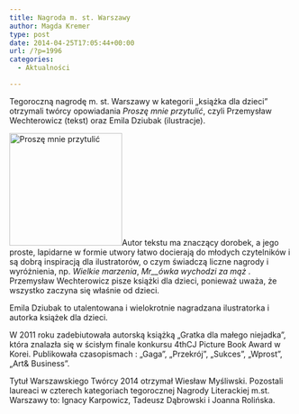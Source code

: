 ```yaml
---
title: Nagroda m. st. Warszawy
author: Magda Kremer
type: post
date: 2014-04-25T17:05:44+00:00
url: /?p=1996
categories:
  - Aktualności

---
```

Tegoroczną nagrodę m. st. Warszawy w kategorii &#8222;książka dla dzieci&#8221; otrzymali twórcy opowiadania _Proszę mnie przytulić_, czyli Przemysław Wechterowicz (tekst) oraz Emila Dziubak (ilustracje).

<!--more-->

<a href="http://www.ibby.pl/wp-content/uploads/2014/04/proszemnie-okladka-600x600.jpg" rel="lightbox[1996]"><img class="alignleft wp-image-2017 size-medium" src="http://www.ibby.pl/wp-content/uploads/2014/04/proszemnie-okladka-600x600-200x200.jpg" alt="Proszę mnie przytulić" width="200" height="200" srcset="http://www.ibby.pl/wp-content/uploads/2014/04/proszemnie-okladka-600x600-200x200.jpg 200w, http://www.ibby.pl/wp-content/uploads/2014/04/proszemnie-okladka-600x600-100x100.jpg 100w, http://www.ibby.pl/wp-content/uploads/2014/04/proszemnie-okladka-600x600.jpg 600w" sizes="(max-width: 200px) 100vw, 200px" /></a>Autor tekstu ma znaczący dorobek, a jego proste, lapidarne w formie utwory łatwo docierają do młodych czytelników i są dobrą inspiracją dla ilustratorów, o czym świadczą liczne nagrody i wyróżnienia, np. _Wielkie marzenia_, _Mr__ówka wychodzi za mąż_ . Przemysław Wechterowicz pisze książki dla dzieci, ponieważ uważa, że wszystko zaczyna się właśnie od dzieci.

Emila Dziubak to utalentowana i wielokrotnie nagradzana ilustratorka i autorka książek dla dzieci.

W 2011 roku zadebiutowała autorską książką &#8222;Gratka dla małego niejadka&#8221;, która znalazła się w ścisłym finale konkursu 4thCJ Picture Book Award w Korei. Publikowała czasopismach : &#8222;Gaga&#8221;, &#8222;Przekrój&#8221;, &#8222;Sukces&#8221;, &#8222;Wprost&#8221;, &#8222;Art& Business&#8221;.

Tytuł Warszawskiego Twórcy 2014 otrzymał Wiesław Myśliwski. Pozostali laureaci w czterech kategoriach tegorocznej Nagrody Literackiej m.st. Warszawy to: Ignacy Karpowicz, Tadeusz Dąbrowski i Joanna Rolińska.